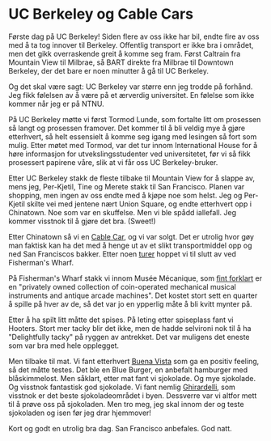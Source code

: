 UC Berkeley og Cable Cars
=========================

Første dag på UC Berkeley! Siden flere av oss ikke har bil, endte fire av oss med å ta tog innover til Berkeley. Offentlig transport er ikke bra i området, men det gikk overraskende greit å komme seg fram. Først Caltrain fra Mountain View til Milbrae, så BART direkte fra Milbrae til Downtown Berkeley, der det bare er noen minutter å gå til UC Berkeley.

Og det skal være sagt: UC Berkeley var større enn jeg trodde på forhånd. Jeg fikk følelsen av å være på et ærverdig universitet. En følelse som ikke kommer når jeg er på NTNU.

På UC Berkeley møtte vi først Tormod Lunde, som fortalte litt om prosessen så langt og prosessen framover. Det kommer til å bli veldig mye å gjøre etterhvert, så helt essensielt å komme seg igang med lesingen så fort som mulig. Etter møtet med Tormod, var det tur innom International House for å høre informasjon for utvekslingsstudenter ved universitetet, før vi så fikk prosessert papirene våre, slik at vi får oss UC Berkeley-bruker.

Etter UC Berkeley stakk de fleste tilbake til Mountain View for å slappe av, mens jeg, Per-Kjetil, Tine og Merete stakk til San Francisco. Planen var shopping, men ingen av oss endte med å kjøpe noe som helst. Jeg og Per-Kjetil skilte vei med jentene nært Union Square, og endte etterhvert opp i Chinatown. Noe som var en skuffelse. Men vi ble spådd iallefall. Jeg kommer visstnok til å gjøre det bra. (Sweet!)

Etter Chinatown så vi en [Cable Car](http://www.sfcablecar.com/), og vi var solgt. Det er utrolig hvor gøy man faktisk kan ha det med å henge ut av et slikt transportmiddel opp og ned San Franciscos bakker. Etter noen [turer](http://www.sfcablecar.com/images/sfroutes.gif) hoppet vi til slutt av ved Fisherman's Wharf. 

På Fisherman's Wharf stakk vi innom Musée Mécanique, som [fint forklart](http://www.museemecaniquesf.com/) er en "privately owned collection of coin-operated mechanical musical instruments and antique arcade machines". Det kostet stort sett en quarter å spille på hver av de, så det var jo en ypperlig måte å bli kvitt mynter på.

Etter å ha spilt litt måtte det spises. På leting etter spiseplass fant vi Hooters. Stort mer tacky blir det ikke, men de hadde selvironi nok til å ha "Delightfully tacky" på ryggen av antrekket. Det var muligens det eneste som var bra med hele opplegget.

Men tilbake til mat. Vi fant etterhvert [Buena Vista](http://www.thebuenavista.com/) som ga en positiv feeling, så det måtte testes. Det ble en Blue Burger, en anbefalt hamburger med blåskimmelost. Men såklart, etter mat fant vi sjokolade. Og mye sjokolade. Og visstnok fantastisk god sjokolade. Vi fant nemlig [Ghirardelli](http://www.ghirardelli.com/), som visstnok er det beste sjokoladeområdet i byen. Dessverre var vi altfor mett til å prøve oss på sjokoladen. Men tro meg, jeg skal innom der og teste sjokoladen og isen før jeg drar hjemmover!

Kort og godt en utrolig bra dag. San Francisco anbefales. God natt.